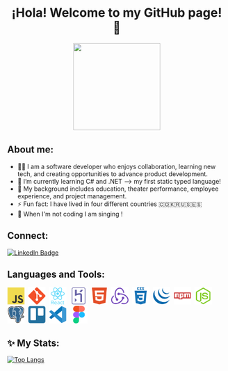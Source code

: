

<h1 align="center">¡Hola! Welcome to my GitHub page! 🦋</h1>

<div align="center">
<img src="https://media.giphy.com/media/Wj7lNjMNDxSmc/giphy.gif" width="200" height="200" />
</div>

<h2>About me:</h2>

<ul>
  <li>👋🏼 I am a software developer who enjoys collaboration, learning new tech, and creating opportunities to advance product development.</li>
  <li>🌱 I’m currently learning C# and .NET --> my first static typed language!</li> 
  <li>🔎 My background includes education, theater performance, employee experience, and project management.</li> 
  <li>⚡️ Fun fact: I have lived in four different countries 🇨🇴🇰🇷🇺🇸🇪🇸
  <li>🎤 When I'm not coding I am singing !</li> 
</ul>

<h2>Connect:</h2>

<div>
  <a href="https://www.linkedin.com/in/mariaisabelg/">
  <img src="https://img.shields.io/badge/LinkedIn-blue?style=for-the-badge&logo=linkedin&logoColor=white" alt="LinkedIn Badge"/>
  </a>
</div>

<h2>Languages and Tools:</h2>
<div>
  <img src="https://github.com/devicons/devicon/blob/master/icons/javascript/javascript-original.svg" title="JavaScript" alt="JavaScript" width="40" height="40"/>&nbsp;
  <img src="https://github.com/devicons/devicon/blob/master/icons/git/git-original.svg" title="Git" alt="Git" width="40" height="40"/>&nbsp;
  <img src="https://github.com/devicons/devicon/blob/master/icons/react/react-original-wordmark.svg" title="React" alt="React" width="40" height="40"/>&nbsp;
  <img src="https://github.com/devicons/devicon/blob/master/icons/heroku/heroku-original.svg" title="Heroku" alt="Heroku" width="40" height="40"/>&nbsp;
  <img src="https://github.com/devicons/devicon/blob/master/icons/html5/html5-plain.svg" title="HTML" alt="HTML" width="40" height="40"/>&nbsp;
  <img src="https://github.com/devicons/devicon/blob/master/icons/redux/redux-original.svg" title="Redux" alt="Redux " width="40" height="40"/>&nbsp;
  <img src="https://github.com/devicons/devicon/blob/master/icons/css3/css3-plain-wordmark.svg"  title="CSS3" alt="CSS" width="40" height="40"/>&nbsp;
  <img src="https://github.com/devicons/devicon/blob/master/icons/jquery/jquery-original.svg" title="jquery" alt="jquery" width="40" height="40"/>&nbsp;
  <img src="https://github.com/devicons/devicon/blob/master/icons/npm/npm-original-wordmark.svg" title="npm" alt="npm" width="40" height="40"/>&nbsp;
  <img src="https://github.com/devicons/devicon/blob/master/icons/nodejs/nodejs-original.svg" title="Node"  alt="Node" width="40" height="40"/>&nbsp;
  <img src="https://github.com/devicons/devicon/blob/master/icons/postgresql/postgresql-original.svg" title="Postgres"  alt="Postgres" width="40" height="40"/>&nbsp;
  <img src="https://github.com/devicons/devicon/blob/master/icons/trello/trello-plain.svg" title="Trello" alt="Trello" width="40" height="40"/>&nbsp;
  <img src="https://github.com/devicons/devicon/blob/master/icons/vscode/vscode-original.svg" title="VsCode" alt="VsCode" width="40" height="40"/>&nbsp;
  <img src="https://github.com/devicons/devicon/blob/master/icons/figma/figma-original.svg" title="Figma" **alt="Figma" width="40" height="40"/>
</div>

<h2>✨ My Stats:</h2>

[![Top Langs](https://github-readme-stats.vercel.app/api/top-langs/?username=MariaIsabelG&layout=compact&theme=vision-friendly-dark)](https://github.com/anuraghazra/github-readme-stats)








  




